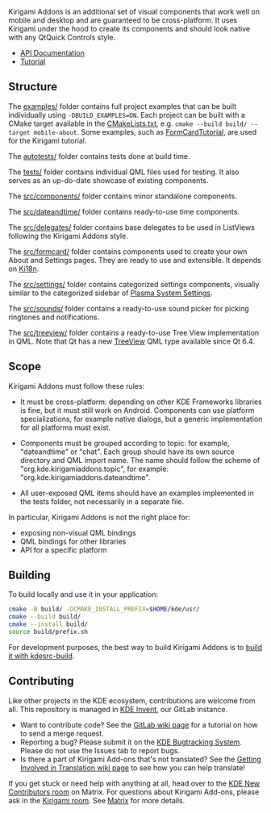 <!--
SPDX-FileCopyrightText: 2019 David Edmundson <kde@davidedmundson.co.uk>
SPDX-FileCopyrightText: 2020 Nicolas Fella <nicolas.fella@gmx.de>
SPDX-License-Identifier: CC-BY-SA-4.0
-->

Kirigami Addons is an additional set of visual components that work well on mobile and desktop and are guaranteed to be cross-platform. It uses Kirigami under the hood to create its components and should look native with any QtQuick Controls style.

* [API Documentation](https://api.kde.org/frameworks/kirigami-addons/html/index.html)
* [Tutorial](https://develop.kde.org/docs/getting-started/kirigami/formcard-intro/)

## Structure

The [examples/](examples) folder contains full project examples that can be built individually using `-DBUILD_EXAMPLES=ON`. Each project can be built with a CMake target available in the [CMakeLists.txt](examples/CMakeLists.txt), e.g. `cmake --build build/ --target mobile-about`. Some examples, such as [FormCardTutorial](examples/FormCardTutorial), are used for the Kirigami tutorial.

The [autotests/](autotests) folder contains tests done at build time.

The [tests/](tests) folder contains individual QML files used for testing. It also serves as an up-do-date showcase of existing components.

The [src/components/](src/components) folder contains minor standalone components.

The [src/dateandtime/](src/dateandtime) folder contains ready-to-use time components.

The [src/delegates/](src/delegates) folder contains base delegates to be used in ListViews following the Kirigami Addons style.

The [src/formcard/](src/formcard) folder contains components used to create your own About and Settings pages. They are ready to use and extensible. It depends on [Ki18n](https://api.kde.org/frameworks/ki18n/html/index.html).

The [src/settings/](src/settings) folder contains categorized settings components, visually similar to the categorized sidebar of [Plasma System Settings](https://invent.kde.org/plasma/systemsettings).

The [src/sounds/](src/sounds) folder contains a ready-to-use sound picker for picking ringtones and notifications.

The [src/treeview/](src/treeview) folder contains a ready-to-use Tree View implementation in QML. Note that Qt has a new [TreeView](https://doc.qt.io/qt-6/qml-qtquick-treeview.html) QML type available since Qt 6.4.

## Scope

Kirigami Addons must follow these rules:

- It must be cross-platform: depending on other KDE Frameworks libraries is fine, but it must still work on Android. Components can use platform specializations, for example native dialogs, but a generic implementation for all platforms must exist.

- Components must be grouped according to topic: for example, "dateandtime" or "chat". Each group should have its own source directory and QML import name. The name should follow the scheme of "org.kde.kirigamiaddons.topic", for example: "org.kde.kirigamiaddons.dateandtime".

- All user-exposed QML items should have an examples implemented in the tests folder, not necessarily in a separate file.

In particular, Kirigami Addons is not the right place for:

- exposing non-visual QML bindings
- QML bindings for other libraries
- API for a specific platform

## Building

To build locally and use it in your application:

```bash
cmake -B build/ -DCMAKE_INSTALL_PREFIX=$HOME/kde/usr/
cmake --build build/
cmake --install build/
source build/prefix.sh
```

For development purposes, the best way to build Kirigami Addons is to [build it with kdesrc-build](https://community.kde.org/Get_Involved/development/Build_software_with_kdesrc-build).

## Contributing

Like other projects in the KDE ecosystem, contributions are welcome from all. This repository is managed
in [KDE Invent](https://invent.kde.org/libraries/kirgiami-addons), our GitLab instance.

* Want to contribute code? See the [GitLab wiki page](https://community.kde.org/Infrastructure/GitLab) for a tutorial on
  how to send a merge request.
* Reporting a bug? Please submit it on
  the [KDE Bugtracking System](https://bugs.kde.org/enter_bug.cgi?format=guided&product=kirigami-addons). Please do not
  use the Issues
  tab to report bugs.
* Is there a part of Kirigami Add-ons that's not translated? See
  the [Getting Involved in Translation wiki page](https://community.kde.org/Get_Involved/translation) to see how
  you can help translate!

If you get stuck or need help with anything at all, head over to
the [KDE New Contributors room](https://go.kde.org/matrix/#/#kde-welcome:kde.org) on Matrix. For questions about
Kirigami Add-ons, please ask in the [Kirigami room](https://go.kde.org/matrix/#/#kirigami:kde.org).
See [Matrix](https://community.kde.org/Matrix) for more details.
